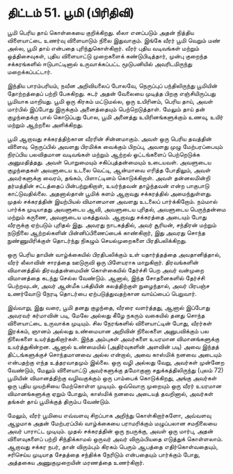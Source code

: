# திட்டம் 51. பூமி (பிரிதிவி)

பூமி பெரிய தாய் கொள்கையை குறிக்கிறது. லீலா எனப்படும் அதன் நித்திய விளையாட்டை உணர்வு விளையாடும் நிலை இதுவாகும். இங்கே வீரர் பூமி வெறும் மண் அல்ல, பூமி தாய் என்பதை புரிந்துகொள்கிறார். வீரர் புதிய வடிவங்கள் மற்றும் ஒத்திசைவுகள், புதிய விளையாட்டு முறைகளைக் கண்டுபிடித்தார், முன்பு குறைந்த சக்கரங்களில் ஈடுபாட்டினால் உருவாக்கப்பட்ட மூடுபனியில் அவரிடமிருந்து மறைக்கப்பட்டார்.

இந்திய பாரம்பரியம், நவீன அறிவியலைப் போலவே, நெருப்புப் பந்திலிருந்து பூமியின் தோற்றத்தைப் பற்றி பேசுகிறது. சுடர் அதன் வேலையை முடித்த பிறகு எஞ்சியிருப்பது பூமியாக மாறியது. பூமி ஒரு கிரகம் மட்டுமல்ல, ஒரு உயிரினம், பெரிய தாய், அவள் மார்பில் இப்போது இருக்கும் அனைத்தையும் பெற்றெடுத்தாள். மேலும் தாய் தன் குழந்தைக்கு பால் கொடுப்பது போல, பூமி அனைத்து உயிரினங்களுக்கும் உணவு, உயிர் மற்றும் ஆற்றலை அளிக்கிறது.

பூமி ஆறாவது சக்கரத்திற்கான வீரரின் சின்னமாகும். அவள் ஒரு பெரிய தவத்தின் விளைவு. நெருப்பில் அவளது பிரமிக்க வைக்கும் பிறப்பு, அவளது முழு மேற்பரப்பையும் நிரப்பிய பலவிதமான வடிவங்கள் மற்றும் ஆற்றல் ஓட்டங்களைப் பெற்றெடுக்க அனுமதித்தது. அவள் பொறுமையும் சகிப்புத்தன்மையும் உடையவள். அவளுடைய குழந்தைகள் அவளுடைய உடலை வெட்டி, ஆன்மாவை எரித்த போதிலும், அவள் அவர்களுக்கு வைரம், தங்கம், பிளாட்டினம் கொடுக்கிறாள். அவள் தன்னலமின்றி தர்மத்தின் சட்டத்தைப் பின்பற்றுகிறாள், உயர்ந்தவன் தாழ்ந்தவன் என்ற பாகுபாடு காட்டுவதில்லை. அதனால்தான் பூமிக் களம் ஆறாவது சக்கரத்தில் அமைந்துள்ளது. முதல் சக்கரத்தின் இயற்பியல் விமானமான அவளது உடலைப் பார்க்கிறோம். நம்மால் பார்க்க முடியாதது அவளுடைய ஆவி, அவளுடைய புரிதல், அவளுடைய பெருந்தன்மை மற்றும் கருணை, அவளுடைய மகத்துவம். ஆறாவது சக்கரத்தை அடையும் போது வீரருக்கு ஏற்படும் புரிதல் இது. அவரது நாடகத்தில், அவர் சூரியன், சந்திரன் மற்றும் நடுநிலை ஆற்றல்களின் பின்னிப்பிணைப்பைக் காண்கிறார், இது அவரது சொந்த நுண்ணுயிரிக்குள் தொடர்ந்து நிகழும் செயல்முறைகளை பிரதிபலிக்கிறது.

ஒரு பெரிய தாயின் வாழ்க்கையில் பிரதிபலிக்கும் உள் யதார்த்தத்தை அவதானித்தால், வீரர் லீலாவின் சாரத்தை ஊடுருவி ஒரு பிளேயராக மாறுகிறார். திரவங்களின் விமானத்தில் திரவத்தன்மையின் கொள்கையில் தேர்ச்சி பெற அவர் வன்முறை விமானத்தை கடந்து செல்ல வேண்டும். ஆனால், இந்த சோதனைகளில் தேர்ச்சி பெற்றவுடன், அவர் ஆன்மீக பக்தியின் கலத்திற்குள் நுழைந்தால், அவர் பிரபஞ்ச உணர்வோடு நேரடி தொடர்பை ஏற்படுத்துவதற்கான வாய்ப்பைப் பெறுவார்.

இவ்வாறு, இது வரை, பூமி தனது குழந்தை, வீரரை வளர்த்தது, ஆனால் இப்போது அவரவர் கர்மாவின் படி, மேலே அல்லது கீழே நகரும் வகையில் தனது சொந்த விளையாட்டை உருவாக்க முடியும். சில நேரங்களில் விளையாட்டின் போது, வீரர்கள் இரக்கம், ஞானம் அல்லது உண்மையான அறிவின் நிலைகளை அனுபவிக்கும் பல நிலைகளை உயர்த்துகிறார்கள். இந்த அம்புகள் அவர்களை உயரமான விமானங்களுக்கு உயர்த்துகின்றன. ஆனால் உண்மையில் (அதிர்வுகளின் அளவின் படி) அவை இந்தத் திட்டங்களுக்குச் சொந்தமானவை அல்ல என்றால், அவை காஸ்மிக் நனவை அடையும் என்பதற்கு எந்த உத்தரவாதமும் இல்லை. ஒரு வழி அல்லது வேறு, அவர்கள் முன்னேற வேண்டும், மேலும் விளையாட்டு அவர்களுக்கு தமோகுனா சதுக்கத்திலிருந்து (புலம் 72) பூமியின் விமானத்திற்கு வழிவகுக்கும் ஒரு பாம்பைக் கொடுக்கிறது, அங்கு அவர்கள் ஒரு புதிய முயற்சியை மேற்கொள்ள முடியும். ஒவ்வொரு முறையும் ஒரு வீரர் உயரமான விமானங்களுக்கு ஏறும் போதும், காஸ்மிக் நனவை அடையத் தவறினால், அவர்கள் தங்கள் தாய் பூமிக்குத் திரும்ப வேண்டும்.

மேலும், வீரர் பூமியை எவ்வளவு சிறப்பாக அறிந்து கொள்கிறார்களோ, அவ்வளவு ஆழமாக அதன் மேற்பரப்பில் வாழ்க்கையை பராமரிக்கும் மழுப்பலான சமநிலையை அவர் பாராட்ட முடியும். முதல் சக்கரத்தின் ஒரு நபருக்கு, அவள் ஒரு மார்பு, அதன் விளைவுகளைப் பற்றி சிந்திக்காமல் ஒருவர் அவர் விரும்பியதை எடுத்துக் கொள்ளலாம். ஆறாவது சக்கர நபர், தான் விரும்பும் கிரகம் பெரும் ஆபத்தை எதிர்கொள்வதையும், சரிசெய்ய முடியாத சேதத்தை சந்திக்க நேரிடும் என்பதையும் பார்க்கும் போது, அத்தகைய அணுகுமுறையின் மரணத்தை உணர்கிறார்.
